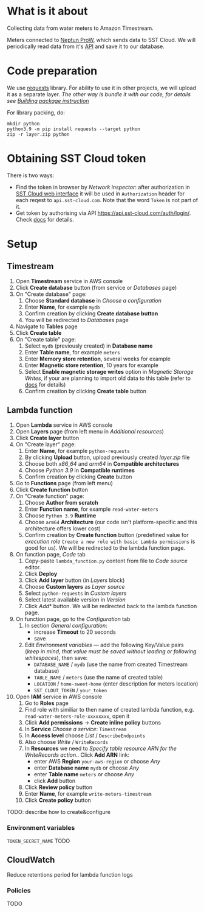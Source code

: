 # What is it about
Collecting data from water meters to Amazon Timestream.

Meters connected to [Neptun ProW](https://sstcloud.ru/en/neptun19), which sends data to SST Cloud.
We will periodically read data from it's [API](https://api.sst-cloud.com/docs/) and save it to our database.

# Code preparation
We use [requests](https://requests.readthedocs.io/en/master/) library.
For ability to use it in other projects, we will upload it as a separate layer.
_The other way is bundle it with our code, for details see [Building package instruction](https://docs.aws.amazon.com/lambda/latest/dg/python-package.html#python-package-create-package-with-dependency)_

For library packing, do:
```
mkdir python
python3.9 -m pip install requests --target python
zip -r layer.zip python
```

# Obtaining SST Cloud token
There is two ways:
- Find the token in browser by _Network inspector_: after authorization in [SST Cloud web interface](https://web.sst-cloud.com) it will be used in `Authorization` header for each reqest to `api.sst-cloud.com`. Note that the word `Token` is not part of it.
- Get token by authorising via API https://api.sst-cloud.com/auth/login/. Check [docs](https://api.sst-cloud.com/docs/#/auth/login_create) for details.

# Setup

## Timestream
1. Open **Timestream** service in AWS console
1. Click **Create database** button (from service or _Databases_ page)
1. On "Create database" page:
   1. Choose **Standard database** in _Choose a configuration_
   1. Enter **Name**, for example `mydb`
   1. Confirm creation by clicking **Create database button**
   1. You will be redirected to _Databases_ page
1. Navigate to **Tables** page
1. Click **Create table**
1. On "Create table" page:
   1. Select `mydb` (previously created) in **Database name**
   1. Enter **Table name**, for example `meters`
   1. Enter **Memory store retention**, several weeks for example
   1. Enter **Magnetic store retention**, 10 years for example
   1. Select **Enable magnetic storage writes** option in _Magnetic Storage Writes_, if your are planning to import old data to this table
   (refer to [docs](https://docs.aws.amazon.com/timestream/latest/developerguide/writes.html#writes.timestamp-past-future) for details)
   1. Confirm creation by clicking **Create table** button

## Lambda function
1. Open **Lambda** service in AWS console
1. Open **Layers** page (from left menu in _Additional resources_)
1. Click **Create layer** button
1. On "Create layer" page:
   1. Enter **Name**, for example `python-requests`
   1. By clicking **Upload** button, upload previously created _layer.zip_ file
   1. Choose both *x86_64* and _arm64_ in **Compatible architectures**
   1. Choose _Python 3.9_ in **Compatible runtimes**
   1. Confirm creation by clicking **Create** button
1. Go to **Functions** page (from left menu)
1. Click **Create function** button
1. On "Create function" page:
   1. Choose **Author from scratch**
   1. Enter **Function name**, for example `read-water-meters`
   1. Choose `Python 3.9` **Runtime**
   1. Choose `arm64` **Architecture** (our code isn't platform-specific and this architecture offers lower cost)
   1. Confirm creation by **Create function** button (predefined value for _execution role_ `Create a new role with basic Lambda permissions` is good for us).
   We will be redirected to the lambda function page.
1. On function page, _Code_ tab
   1. Copy-paste `lambda_function.py` content from file to _Code source_ editor.
   1. Click **Deploy**
   1. Click **Add layer** button (in _Layers_ block)
   1. Choose **Custom layers** as _Layer source_
   1. Select `python-requests` in _Custom layers_
   1. Select latest available version in _Version_
   1. Click *Add** button.
   We will be redirected back to the lambda function page.
1. On function page, go to the _Configuration_ tab
   1. In section _General configuration_:
      - increase **Timeout** to 20 seconds
      - save
   1. Edit _Environment variables_ — add the following Key/Value pairs (_keep in mind, that value must be saved without leading or following whitespaces_), then save:
      - `DATABASE_NAME` / `mydb` (use the name from created Timestream database)
      - `TABLE_NAME` / `meters` (use the name of created table)
      - `LOCATION` / `home-sweet-home` (enter description for meters location)
      - `SST_CLOUT_TOKEN` / `your_token`
1. Open **IAM** service in AWS console
   1. Go to **Roles** page
   1. Find role with similiar to then name of created lambda function, e.g. `read-water-meters-role-xxxxxxxx`, open it
   1. Click **Add permissions** -> **Create inline policy** buttons
   1. In **Service** _Choose a service_: `Timestream`
   1. In **Access level** choose _List_ / `DescribeEndpoints`
   1. Also choose _Write_ / `WriteRecords`
   1. In **Resources** we need to _Specify table resource ARN for the WriteRecords action._. Click **Add ARN** link:
      - enter AWS **Region** `your-aws-region` or choose _Any_
      - enter **Database name** `mydb` or choose _Any_
      - enter **Table name** `meters` or choose _Any_
      - click **Add** button
   1. Click **Review policy** button
   1. Enter **Name**, for example `write-meters-timestream`
   1. Click **Create policy** button


TODO: describe how to create&configure




### Environment variables
`TOKEN_SECRET_NAME`
TODO

## CloudWatch
Reduce retentions period for lambda function logs


### Policies
TODO
